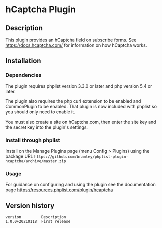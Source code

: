 # hCaptcha Plugin #

## Description ##

This plugin provides an hCaptcha field on subscribe forms. See https://docs.hcaptcha.com/ for information on how hCaptcha works.

## Installation ##

### Dependencies ###

The plugin requires phplist version 3.3.0 or later and php version 5.4 or later.

The plugin also requires the php curl extension to be enabled and CommonPlugin to be enabled.
That plugin is now included with phplist so you should only need to enable it.

You must also create a site on hCaptcha.com, then enter the site key and the secret key into the plugin's settings.

### Install through phplist ###

Install on the Manage Plugins page (menu Config > Plugins) using the package URL
`https://github.com/bramley/phplist-plugin-hcaptcha/archive/master.zip`

### Usage ###

For guidance on configuring and using the plugin see the documentation page https://resources.phplist.com/plugin/hcaptcha

## Version history ##

    version         Description
    1.0.0+20210118  First release
